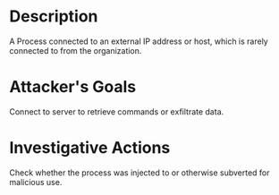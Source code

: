 # Description
A Process connected to an external IP address or host, which is rarely connected to from the organization.
# Attacker's Goals
Connect to server to retrieve commands or exfiltrate data.
# Investigative Actions
Check whether the process was injected to or otherwise subverted for malicious use.

